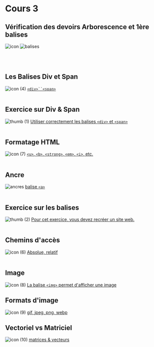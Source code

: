 # Cours 3

## Vérification des devoirs Arborescence et 1ère balises
![icon](https://github.com/user-attachments/assets/6541edcc-ae55-4317-893e-0ccbe9cce778)
![balises](https://github.com/user-attachments/assets/931683cd-8075-4cfc-8dec-33438a68706a)

<br>
<br>

## Les Balises Div et Span

![icon (4)](https://github.com/user-attachments/assets/326c8ec2-4914-4f88-bda6-d43892f5a72d)
[`<div>``<span>`](https://tim-montmorency.com/compendium/582-111%E2%80%93web1/html/div-span.html)
<br>
<br>
## Exercice sur Div & Span

![thumb (1)](https://github.com/user-attachments/assets/4be7a22f-5ea6-4f46-8184-4102ada109c3)
[Utiliser correctement les balises `<div>` et `<span>`](https://tim-montmorency.com/compendium/582-111%E2%80%93web1/exercices/div-span.html)
<br>
<br>
## Formatage HTML

![icon (7)](https://github.com/user-attachments/assets/5e5d4c55-7acd-4871-b764-2efb43bf93bc)
[`<u>`, `<b>`, `<strong>`, `<em>`, `<i>`, etc.](https://tim-montmorency.com/compendium/582-111%E2%80%93web1/html/formatage-html.html)
<br>
<br>
## Ancre

![ancres](https://github.com/user-attachments/assets/c1ecd875-0ca1-4c4d-9d47-0d509c4cd961)
[balise `<a>`](https://tim-montmorency.com/compendium/582-111%E2%80%93web1/html/ancres.html)
<br>
<br>
## Exercice sur les balises

![thumb (2)](https://github.com/user-attachments/assets/3ea787bd-95a3-44a4-9c80-56832e6424d8)
[Pour cet exercice, vous devez recréer un site web.](https://tim-montmorency.com/compendium/582-111%E2%80%93web1/exercices/ancres.html)
<br>
<br>

## Chemins d'accès

![icon (6)](https://github.com/user-attachments/assets/8103bdab-9823-44ce-a855-08d7b99b37fb)
[Absolue, relatif](https://tim-montmorency.com/compendium/582-111%E2%80%93web1/autres/chemins.html)
<br>
<br>

## Image

![icon (8)](https://github.com/user-attachments/assets/5c8dd778-425c-4051-86fb-8149c4e5b598)
[La balise `<img>` permet d'afficher une image](https://tim-montmorency.com/compendium/582-111%E2%80%93web1/html/image.html)

## Formats d'image

![icon (9)](https://github.com/user-attachments/assets/91b72dff-b528-4f55-8ef9-696286a3048e)
[gif, jpeg, png, webp](https://tim-montmorency.com/compendium/582-111%E2%80%93web1/autres/format-image.html)

## Vectoriel vs Matriciel

![icon (10)](https://github.com/user-attachments/assets/343eb750-1f49-4727-93fc-8857f7c67762)
[matrices & vecteurs](https://tim-montmorency.com/compendium/582-111%E2%80%93web1/autres/vectoriel-vs-matriciel.html)

